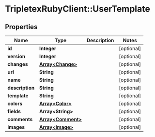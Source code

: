 # TripletexRubyClient::UserTemplate

## Properties
Name | Type | Description | Notes
------------ | ------------- | ------------- | -------------
**id** | **Integer** |  | [optional] 
**version** | **Integer** |  | [optional] 
**changes** | [**Array&lt;Change&gt;**](Change.md) |  | [optional] 
**url** | **String** |  | [optional] 
**name** | **String** |  | [optional] 
**description** | **String** |  | [optional] 
**template** | **String** |  | [optional] 
**colors** | [**Array&lt;Color&gt;**](Color.md) |  | [optional] 
**fields** | **Array&lt;String&gt;** |  | [optional] 
**comments** | [**Array&lt;Comment&gt;**](Comment.md) |  | [optional] 
**images** | [**Array&lt;Image&gt;**](Image.md) |  | [optional] 


